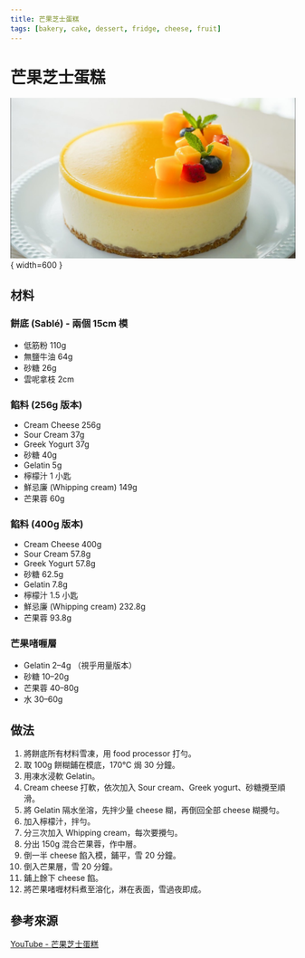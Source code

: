 ```yaml
---
title: 芒果芝士蛋糕
tags: [bakery, cake, dessert, fridge, cheese, fruit]
---
```


# 芒果芝士蛋糕

![芒果芝士蛋糕](../images/mango-cheesecake.jpg){ width=600 }

## 材料

### 餅底 (Sablé) - 兩個 15cm 模
- 低筋粉 110g  
- 無鹽牛油 64g  
- 砂糖 26g  
- 雲呢拿枝 2cm  

### 餡料 (256g 版本)
- Cream Cheese 256g  
- Sour Cream 37g  
- Greek Yogurt 37g  
- 砂糖 40g  
- Gelatin 5g  
- 檸檬汁 1 小匙  
- 鮮忌廉 (Whipping cream) 149g  
- 芒果蓉 60g  

### 餡料 (400g 版本)
- Cream Cheese 400g  
- Sour Cream 57.8g  
- Greek Yogurt 57.8g  
- 砂糖 62.5g  
- Gelatin 7.8g  
- 檸檬汁 1.5 小匙  
- 鮮忌廉 (Whipping cream) 232.8g  
- 芒果蓉 93.8g  

### 芒果啫喱層
- Gelatin 2–4g （視乎用量版本）  
- 砂糖 10–20g  
- 芒果蓉 40–80g  
- 水 30–60g  

## 做法

1. 將餅底所有材料雪凍，用 food processor 打勻。  
2. 取 100g 餅糊鋪在模底，170℃ 焗 30 分鐘。  
3. 用凍水浸軟 Gelatin。  
4. Cream cheese 打軟，依次加入 Sour cream、Greek yogurt、砂糖攪至順滑。  
5. 將 Gelatin 隔水坐溶，先拌少量 cheese 糊，再倒回全部 cheese 糊攪勻。  
6. 加入檸檬汁，拌勻。  
7. 分三次加入 Whipping cream，每次要攪勻。  
8. 分出 150g 混合芒果蓉，作中層。  
9. 倒一半 cheese 餡入模，鋪平，雪 20 分鐘。  
10. 倒入芒果層，雪 20 分鐘。  
11. 鋪上餘下 cheese 餡。  
12. 將芒果啫喱材料煮至溶化，淋在表面，雪過夜即成。  

## 參考來源
[YouTube - 芒果芝士蛋糕](http://www.youtube.com/watch?v=Sehr3grslF0)
